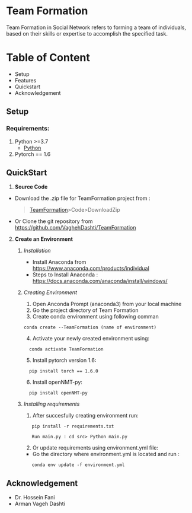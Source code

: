 # Team Formation 
Team Formation in Social Network refers to forming a team of individuals, based on their skills or expertise to accomplish the specified task.

# Table of Content
* Setup
* Features
* Quickstart
* Acknowledgement

## Setup

### Requirements:
1. Python >=3.7 
    * [Python](https://www.python.org/downloads/)
2. Pytorch == 1.6
    
## QuickStart

1. **Source Code**
  * Download the .zip file for TeamFormation project from :
      > [TeamFormation](https://github.com/VaghehDashti/TeamFormation)>Code>DownloadZip
  * Or Clone the git repository from https://github.com/VaghehDashti/TeamFormation

2. **Create an Environment**
    1. *Installation*
        * Install Anaconda from https://www.anaconda.com/products/individual
        * Steps to Install Anaconda :  https://docs.anaconda.com/anaconda/install/windows/

    2. *Creating Environment*
        1. Open Anconda Prompt (anaconda3) from your local machine
        2. Go the project directory of Team Formation
        3. Create conda environment using following comman
          ```
          conda create --TeamFormation (name of environment)
          ```
        4. Activate your newly created environment using:
          ```
            conda activate TeamFormation
          ```
        5. Install pytorch version 1.6:
          ```
            pip install torch == 1.6.0
          ```
        6. Install openNMT-py:
          ```
            pip install openNMT-py
          ```
    3. *Installing requirements*
        1. After succesfully creating environment run:
         ```
            pip install -r requirements.txt
         ```
         ```
            Run main.py : cd src> Python main.py
         ```
         2. Or update requirements using environment.yml file:
         * Go the directory where environment.yml is located and run :
         ```
            conda env update -f environment.yml
         ```

## Acknowledgement
   * Dr. Hossein Fani
   * Arman Vageh Dashti
